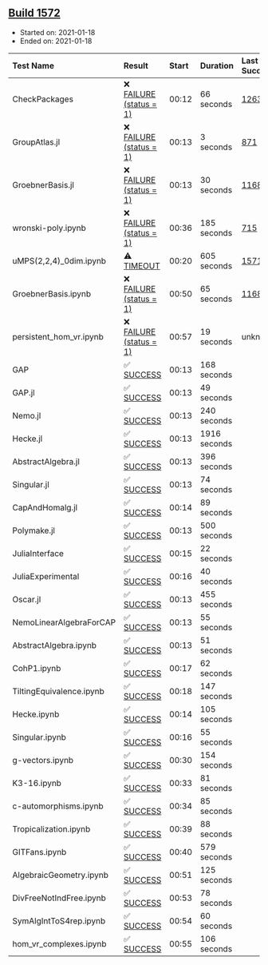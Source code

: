 ## [Build 1572](https://oscarci.mathematik.uni-kl.de/job/oscar-stable/1572/)

* Started on: 2021-01-18
* Ended on: 2021-01-18

| Test Name    | Result | Start | Duration | Last Success | First Failure |
|:-------------|:-------|:------|:---------|:-------------|:--------------|
| CheckPackages | ❌ [FAILURE (status = 1)](https://oscarci.mathematik.uni-kl.de/job/oscar-stable/1572/artifact/logs/build-1572/CheckPackages.log) | 00:12 | 66 seconds | [1263](https://oscarci.mathematik.uni-kl.de/job/oscar-stable/1263/) | [1264](https://oscarci.mathematik.uni-kl.de/job/oscar-stable/1264/) |
| GroupAtlas.jl | ❌ [FAILURE (status = 1)](https://oscarci.mathematik.uni-kl.de/job/oscar-stable/1572/artifact/logs/build-1572/GroupAtlas.jl.log) | 00:13 | 3 seconds | [871](https://oscarci.mathematik.uni-kl.de/job/oscar-stable/871/) | [872](https://oscarci.mathematik.uni-kl.de/job/oscar-stable/872/) |
| GroebnerBasis.jl | ❌ [FAILURE (status = 1)](https://oscarci.mathematik.uni-kl.de/job/oscar-stable/1572/artifact/logs/build-1572/GroebnerBasis.jl.log) | 00:13 | 30 seconds | [1168](https://oscarci.mathematik.uni-kl.de/job/oscar-stable/1168/) | [1169](https://oscarci.mathematik.uni-kl.de/job/oscar-stable/1169/) |
| wronski-poly.ipynb | ❌ [FAILURE (status = 1)](https://oscarci.mathematik.uni-kl.de/job/oscar-stable/1572/artifact/logs/build-1572/wronski-poly.ipynb.log) | 00:36 | 185 seconds | [715](https://oscarci.mathematik.uni-kl.de/job/oscar-stable/715/) | [716](https://oscarci.mathematik.uni-kl.de/job/oscar-stable/716/) |
| uMPS(2,2,4)_0dim.ipynb | ⚠ [TIMEOUT](https://oscarci.mathematik.uni-kl.de/job/oscar-stable/1572/artifact/logs/build-1572/uMPS-2-2-4-_0dim.ipynb.log) | 00:20 | 605 seconds | [1571](https://oscarci.mathematik.uni-kl.de/job/oscar-stable/1571/) | [1572](https://oscarci.mathematik.uni-kl.de/job/oscar-stable/1572/) |
| GroebnerBasis.ipynb | ❌ [FAILURE (status = 1)](https://oscarci.mathematik.uni-kl.de/job/oscar-stable/1572/artifact/logs/build-1572/GroebnerBasis.ipynb.log) | 00:50 | 65 seconds | [1168](https://oscarci.mathematik.uni-kl.de/job/oscar-stable/1168/) | [1169](https://oscarci.mathematik.uni-kl.de/job/oscar-stable/1169/) |
| persistent_hom_vr.ipynb | ❌ [FAILURE (status = 1)](https://oscarci.mathematik.uni-kl.de/job/oscar-stable/1572/artifact/logs/build-1572/persistent_hom_vr.ipynb.log) | 00:57 | 19 seconds | unknown | unknown |
| GAP | ✅ [SUCCESS](https://oscarci.mathematik.uni-kl.de/job/oscar-stable/1572/artifact/logs/build-1572/GAP.log) | 00:13 | 168 seconds |  |  |
| GAP.jl | ✅ [SUCCESS](https://oscarci.mathematik.uni-kl.de/job/oscar-stable/1572/artifact/logs/build-1572/GAP.jl.log) | 00:13 | 49 seconds |  |  |
| Nemo.jl | ✅ [SUCCESS](https://oscarci.mathematik.uni-kl.de/job/oscar-stable/1572/artifact/logs/build-1572/Nemo.jl.log) | 00:13 | 240 seconds |  |  |
| Hecke.jl | ✅ [SUCCESS](https://oscarci.mathematik.uni-kl.de/job/oscar-stable/1572/artifact/logs/build-1572/Hecke.jl.log) | 00:13 | 1916 seconds |  |  |
| AbstractAlgebra.jl | ✅ [SUCCESS](https://oscarci.mathematik.uni-kl.de/job/oscar-stable/1572/artifact/logs/build-1572/AbstractAlgebra.jl.log) | 00:13 | 396 seconds |  |  |
| Singular.jl | ✅ [SUCCESS](https://oscarci.mathematik.uni-kl.de/job/oscar-stable/1572/artifact/logs/build-1572/Singular.jl.log) | 00:13 | 74 seconds |  |  |
| CapAndHomalg.jl | ✅ [SUCCESS](https://oscarci.mathematik.uni-kl.de/job/oscar-stable/1572/artifact/logs/build-1572/CapAndHomalg.jl.log) | 00:14 | 89 seconds |  |  |
| Polymake.jl | ✅ [SUCCESS](https://oscarci.mathematik.uni-kl.de/job/oscar-stable/1572/artifact/logs/build-1572/Polymake.jl.log) | 00:13 | 500 seconds |  |  |
| JuliaInterface | ✅ [SUCCESS](https://oscarci.mathematik.uni-kl.de/job/oscar-stable/1572/artifact/logs/build-1572/JuliaInterface.log) | 00:15 | 22 seconds |  |  |
| JuliaExperimental | ✅ [SUCCESS](https://oscarci.mathematik.uni-kl.de/job/oscar-stable/1572/artifact/logs/build-1572/JuliaExperimental.log) | 00:16 | 40 seconds |  |  |
| Oscar.jl | ✅ [SUCCESS](https://oscarci.mathematik.uni-kl.de/job/oscar-stable/1572/artifact/logs/build-1572/Oscar.jl.log) | 00:13 | 455 seconds |  |  |
| NemoLinearAlgebraForCAP | ✅ [SUCCESS](https://oscarci.mathematik.uni-kl.de/job/oscar-stable/1572/artifact/logs/build-1572/NemoLinearAlgebraForCAP.log) | 00:13 | 55 seconds |  |  |
| AbstractAlgebra.ipynb | ✅ [SUCCESS](https://oscarci.mathematik.uni-kl.de/job/oscar-stable/1572/artifact/logs/build-1572/AbstractAlgebra.ipynb.log) | 00:13 | 51 seconds |  |  |
| CohP1.ipynb | ✅ [SUCCESS](https://oscarci.mathematik.uni-kl.de/job/oscar-stable/1572/artifact/logs/build-1572/CohP1.ipynb.log) | 00:17 | 62 seconds |  |  |
| TiltingEquivalence.ipynb | ✅ [SUCCESS](https://oscarci.mathematik.uni-kl.de/job/oscar-stable/1572/artifact/logs/build-1572/TiltingEquivalence.ipynb.log) | 00:18 | 147 seconds |  |  |
| Hecke.ipynb | ✅ [SUCCESS](https://oscarci.mathematik.uni-kl.de/job/oscar-stable/1572/artifact/logs/build-1572/Hecke.ipynb.log) | 00:14 | 105 seconds |  |  |
| Singular.ipynb | ✅ [SUCCESS](https://oscarci.mathematik.uni-kl.de/job/oscar-stable/1572/artifact/logs/build-1572/Singular.ipynb.log) | 00:16 | 55 seconds |  |  |
| g-vectors.ipynb | ✅ [SUCCESS](https://oscarci.mathematik.uni-kl.de/job/oscar-stable/1572/artifact/logs/build-1572/g-vectors.ipynb.log) | 00:30 | 154 seconds |  |  |
| K3-16.ipynb | ✅ [SUCCESS](https://oscarci.mathematik.uni-kl.de/job/oscar-stable/1572/artifact/logs/build-1572/K3-16.ipynb.log) | 00:33 | 81 seconds |  |  |
| c-automorphisms.ipynb | ✅ [SUCCESS](https://oscarci.mathematik.uni-kl.de/job/oscar-stable/1572/artifact/logs/build-1572/c-automorphisms.ipynb.log) | 00:34 | 85 seconds |  |  |
| Tropicalization.ipynb | ✅ [SUCCESS](https://oscarci.mathematik.uni-kl.de/job/oscar-stable/1572/artifact/logs/build-1572/Tropicalization.ipynb.log) | 00:39 | 88 seconds |  |  |
| GITFans.ipynb | ✅ [SUCCESS](https://oscarci.mathematik.uni-kl.de/job/oscar-stable/1572/artifact/logs/build-1572/GITFans.ipynb.log) | 00:40 | 579 seconds |  |  |
| AlgebraicGeometry.ipynb | ✅ [SUCCESS](https://oscarci.mathematik.uni-kl.de/job/oscar-stable/1572/artifact/logs/build-1572/AlgebraicGeometry.ipynb.log) | 00:51 | 125 seconds |  |  |
| DivFreeNotIndFree.ipynb | ✅ [SUCCESS](https://oscarci.mathematik.uni-kl.de/job/oscar-stable/1572/artifact/logs/build-1572/DivFreeNotIndFree.ipynb.log) | 00:53 | 78 seconds |  |  |
| SymAlgIntToS4rep.ipynb | ✅ [SUCCESS](https://oscarci.mathematik.uni-kl.de/job/oscar-stable/1572/artifact/logs/build-1572/SymAlgIntToS4rep.ipynb.log) | 00:54 | 60 seconds |  |  |
| hom_vr_complexes.ipynb | ✅ [SUCCESS](https://oscarci.mathematik.uni-kl.de/job/oscar-stable/1572/artifact/logs/build-1572/hom_vr_complexes.ipynb.log) | 00:55 | 106 seconds |  |  |
